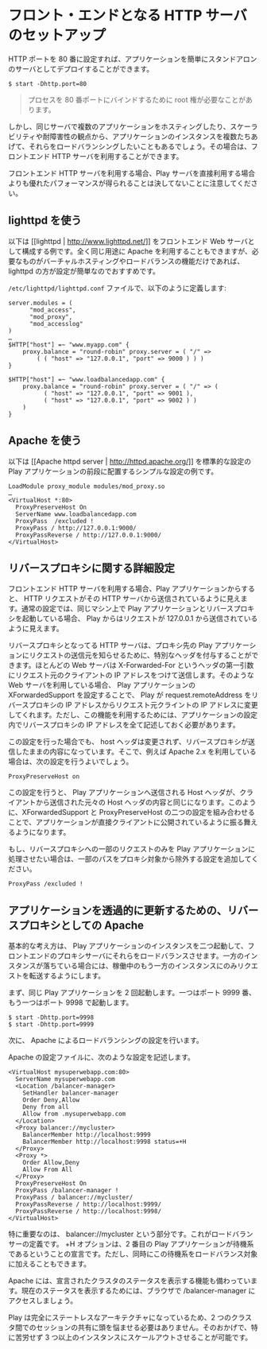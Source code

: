 <!-- translated -->
<!--
# Set-up a front-end HTTP server
-->
# フロント・エンドとなる HTTP サーバのセットアップ

<!--
You can easily deploy your application as a stand-alone server by setting the application HTTP port to 80:
-->
HTTP ポートを 80 番に設定すれば、アプリケーションを簡単にスタンドアロンのサーバとしてデプロイすることができます。


```
$ start -Dhttp.port=80
```

<!--
> Note that you probably need root permissions to bind a process on this port.
-->
> プロセスを 80 番ポートにバインドするために root 権が必要なことがあります。

<!--
But if you plan to host several applications in the same server or load balance several instances of your application for scalability or fault tolerance, you can use a front-end HTTP server.
-->
しかし、同じサーバで複数のアプリケーションをホスティングしたり、スケーラビリティや耐障害性の観点から、アプリケーションのインスタンスを複数たちあげて、それらをロードバランシングしたいこともあるでしょう。その場合は、フロントエンド HTTP サーバを利用することができます。

<!--
Note that using a front-end HTTP server will never give you better performance than using Play server directly.
-->
フロントエンド HTTP サーバを利用する場合、Play サーバを直接利用する場合よりも優れたパフォーマンスが得られることは決してないことに注意してください。

<!--
## Set-up with lighttpd
-->
## lighttpd を使う

<!--
This example shows you how to configure [[lighttpd | http://www.lighttpd.net/]] as a front-end web server. Note that you can do the same with Apache, but if you only need virtual hosting or load balancing, lighttpd is a very good choice and much easier to configure!
-->
以下は [[lighttpd | http://www.lighttpd.net/]] をフロントエンド Web サーバとして構成する例です。全く同じ用途に Apache を利用することもできますが、必要なものがバーチャルホスティングやロードバランスの機能だけであれば、 lighttpd の方が設定が簡単なのでおすすめです。

<!--
The `/etc/lighttpd/lighttpd.conf` file should define things like this:
-->
`/etc/lighttpd/lighttpd.conf` ファイルで、以下のように定義します:

```
server.modules = (
      "mod_access",
      "mod_proxy",
      "mod_accesslog" 
)
…
$HTTP["host"] =~ "www.myapp.com" {
    proxy.balance = "round-robin" proxy.server = ( "/" =>
        ( ( "host" => "127.0.0.1", "port" => 9000 ) ) )
}
 
$HTTP["host"] =~ "www.loadbalancedapp.com" {
    proxy.balance = "round-robin" proxy.server = ( "/" => ( 
          ( "host" => "127.0.0.1", "port" => 9001 ), 
          ( "host" => "127.0.0.1", "port" => 9002 ) ) 
    )
}
```

<!--
## Set-up with Apache
-->
## Apache を使う

<!--
The example below shows a simple set-up with [[Apache httpd server | http://httpd.apache.org/]] running in front of a standard Play configuration.
-->
以下は [[Apache httpd server | http://httpd.apache.org/]] を標準的な設定の Play アプリケーションの前段に配置するシンプルな設定の例です。

```
LoadModule proxy_module modules/mod_proxy.so
…
<VirtualHost *:80>
  ProxyPreserveHost On
  ServerName www.loadbalancedapp.com
  ProxyPass  /excluded !
  ProxyPass / http://127.0.0.1:9000/
  ProxyPassReverse / http://127.0.0.1:9000/
</VirtualHost>
```

<!--
## Advanced proxy settings
-->
## リバースプロキシに関する詳細設定

<!--
When using an HTTP frontal server, request addresses are seen as coming from the HTTP server. In a usual set-up, where you both have the Play app and the proxy running on the same machine, the Play app will see the requests coming from 127.0.0.1.
-->
フロントエンド HTTP サーバを利用する場合、Play アプリケーションからすると、 HTTP リクエストがその HTTP サーバから送信されているように見えます。通常の設定では、同じマシン上で Play アプリケーションとリバースプロキシを起動している場合、 Play からはリクエストが 127.0.0.1 から送信されているように見えます。

<!--
Proxy servers can add a specific header to the request to tell the proxied application where the request came from. Most web servers will add an X-Forwarded-For header with the remote client IP address as first argument. If you enable the forward support in the XForwardedSupport configuration, Play will change the request.remoteAddress from the proxy’s IP to the client’s IP. You have to list the IP addresses of your proxy servers for this to work.
-->
リバースプロキシとなってる HTTP サーバは、プロキシ先の Play アプリケーションにリクエストの送信元を知らせるために、特別なヘッダを付与することができます。ほとんどの Web サーバは X-Forwarded-For というヘッダの第一引数にリクエスト元のクライアントの IP アドレスをつけて送信します。そのような Web サーバを利用している場合、 Play アプリケーションの XForwardedSupport を設定することで、 Play が request.remoteAddress をリバースプロキシの IP アドレスからリクエスト元クライントの IP アドレスに変更してくれます。ただし、この機能を利用するためには、アプリケーションの設定内でリバースプロキシの IP アドレスを全て記述しておく必要があります。

<!--
However, the host header is untouched, it’ll remain issued by the proxy. If you use Apache 2.x, you can add a directive like:
-->
この設定を行った場合でも、 host ヘッダは変更されず、リバースプロキシが送信したままの内容になっています。そこで、例えば Apache 2.x を利用している場合は、次の設定を行うよいでしょう。

```
ProxyPreserveHost on
```

<!--
The host: header will be the original host request header issued by the client. By combining theses two techniques, your app will appear to be directly exposed.
-->
この設定を行うと、 Play アプリケーションへ送信される Host ヘッダが、クライアントから送信された元々の Host ヘッダの内容と同じになります。このように、XForwardedSupport と ProxyPreserveHost の二つの設定を組み合わせることで、アプリケーションが直接クライアントに公開されているように振る舞えるようになります。

<!--
If you don't want this play app to occupy the whole root, add an exclusion directive to the proxy config:
-->
もし、リバースプロキシへの一部のリクエストのみを Play アプリケーションに処理させたい場合は、一部のパスをプロキシ対象から除外する設定を追加してください。

```
ProxyPass /excluded !
```

<!--
## Apache as a front proxy to allow transparent upgrade of your application
-->
## アプリケーションを透過的に更新するための、リバースプロキシとしての Apache

<!--
The basic idea is to run two Play instances of your web application and let the front-end proxy load-balance them. In case one is not available, it will forward all the requests to the available one.
-->
基本的な考え方は、 Play アプリケーションのインスタンスを二つ起動して、フロントエンドのプロキシサーバにそれらをロードバランスさせます。一方のインスタンスが落ちている場合には、稼働中のもう一方のインスタンスにのみリクエストを転送するようにします。

<!--
Let’s start the same Play application two times: one on port 9999 and one on port 9998.
-->
まず、同じ Play アプリケーションを 2 回起動します。一つはポート 9999 番、もう一つはポート 9998 で起動します。

```
$ start -Dhttp.port=9998
$ start -Dhttp.port=9999
```

<!--
Now, let’s configure our Apache web server to have a load balancer.
-->
次に、 Apache によるロードバランシングの設定を行います。

<!--
In Apache, I have the following configuration:
-->
Apache の設定ファイルに、次のような設定を記述します。

```
<VirtualHost mysuperwebapp.com:80>
  ServerName mysuperwebapp.com
  <Location /balancer-manager>
    SetHandler balancer-manager
    Order Deny,Allow
    Deny from all
    Allow from .mysuperwebapp.com
  </Location>
  <Proxy balancer://mycluster>
    BalancerMember http://localhost:9999
    BalancerMember http://localhost:9998 status=+H
  </Proxy>
  <Proxy *>
    Order Allow,Deny
    Allow From All
  </Proxy>
  ProxyPreserveHost On
  ProxyPass /balancer-manager !
  ProxyPass / balancer://mycluster/
  ProxyPassReverse / http://localhost:9999/
  ProxyPassReverse / http://localhost:9998/
</VirtualHost>
```

<!--
The important part is balancer://mycluster. This declares a load balancer. The +H option means that the second Play application is on stand-by. But you can also instruct it to load-balance.
-->
特に重要なのは、 balancer://mycluster という部分です。これがロードバランサーの定義です。 +H オプションは、2 番目の Play アプリケーションが待機系であるということの宣言です。ただし、同時にこの待機系をロードバランス対象に加えることもできます。

<!--
Apache also provides a way to view the status of your cluster. Simply point your browser to /balancer-manager to view the current status of your clusters.
-->
Apache には、宣言されたクラスタのステータスを表示する機能も備わっています。現在のステータスを表示するためには、ブラウザで /balancer-manager にアクセスしましょう。

<!--
Because Play is completely stateless you don’t have to manage sessions between the 2 clusters. You can actually easily scale to more than 2 Play instances.
-->
Play は完全にステートレスなアーキテクチャになっているため、2 つのクラスタ間でのセッションの共有に頭を悩ませる必要はありません。そのおかげで、特に苦労せず 3 つ以上のインスタンスにスケールアウトさせることが可能です。
